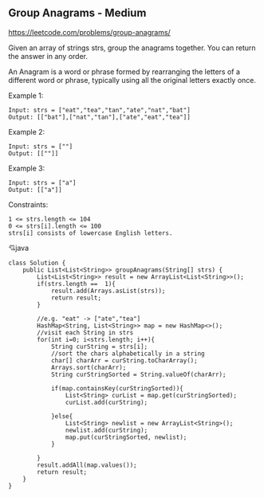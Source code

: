 ## Group Anagrams - Medium
https://leetcode.com/problems/group-anagrams/

Given an array of strings strs, group the anagrams together. You can return the answer in any order.

An Anagram is a word or phrase formed by rearranging the letters of a different word or phrase, typically using all the original letters exactly once.

 

Example 1:

    Input: strs = ["eat","tea","tan","ate","nat","bat"]
    Output: [["bat"],["nat","tan"],["ate","eat","tea"]]
Example 2:

    Input: strs = [""]
    Output: [[""]]
Example 3:

    Input: strs = ["a"]
    Output: [["a"]]


Constraints:

    1 <= strs.length <= 104
    0 <= strs[i].length <= 100
    strs[i] consists of lowercase English letters.
    
    
:cupid:java

    class Solution {
        public List<List<String>> groupAnagrams(String[] strs) {
            List<List<String>> result = new ArrayList<List<String>>();
            if(strs.length ==  1){
                result.add(Arrays.asList(strs));
                return result;
            }

            //e.g. "eat" -> ["ate","tea"]
            HashMap<String, List<String>> map = new HashMap<>();
            //visit each String in strs
            for(int i=0; i<strs.length; i++){
                String curString = strs[i];
                //sort the chars alphabetically in a string
                char[] charArr = curString.toCharArray();
                Arrays.sort(charArr);
                String curStringSorted = String.valueOf(charArr);

                if(map.containsKey(curStringSorted)){
                    List<String> curList = map.get(curStringSorted);
                    curList.add(curString);

                }else{
                    List<String> newlist = new ArrayList<String>();
                    newlist.add(curString);
                    map.put(curStringSorted, newlist);
                }

            }
            result.addAll(map.values());
            return result;
        }
    }

      
      
